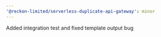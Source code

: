 ```yaml
---
'@reckon-limited/serverless-duplicate-api-gateway': minor
---
```


Added integration test and fixed template output bug
